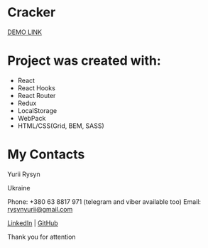 # Cracker
[DEMO LINK](https://YuriiRysyn.github.io/OS-system-TT-catalog/)


# Project was created with:

- React
- React Hooks
- React Router
- Redux
- LocalStorage
- WebPack
- HTML/CSS(Grid, BEM, SASS)

# My Contacts
Yurii Rysyn

Ukraine

Phone: +380 63 8817 971 (telegram and viber available too) Email: rysynyurii@gmail.com

[LinkedIn](https://www.linkedin.com/in/yurii-rysyn-a683b91b7/) | [GitHub](https://github.com/YuriiRysyn)

Thank you for attention
